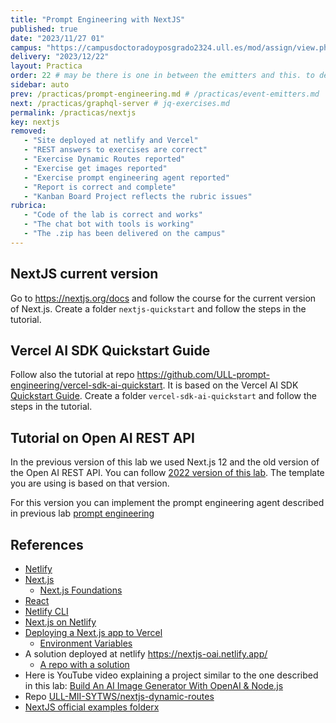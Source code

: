 ```yaml
---
title: "Prompt Engineering with NextJS"
published: true
date: "2023/11/27 01"
campus: "https://campusdoctoradoyposgrado2324.ull.es/mod/assign/view.php?id=4075&forceview=1"
delivery: "2023/12/22"
layout: Practica
order: 22 # may be there is one in between the emitters and this. to decide
sidebar: auto
prev: /practicas/prompt-engineering.md # /practicas/event-emitters.md
next: /practicas/graphql-server # jq-exercises.md
permalink: /practicas/nextjs
key: nextjs
removed:
   - "Site deployed at netlify and Vercel"
   - "REST answers to exercises are correct"
   - "Exercise Dynamic Routes reported"
   - "Exercise get images reported"
   - "Exercise prompt engineering agent reported"
   - "Report is correct and complete"
   - "Kanban Board Project reflects the rubric issues"
rubrica:
   - "Code of the lab is correct and works"
   - "The chat bot with tools is working"
   - "The .zip has been delivered on the campus"
---
```

## NextJS current version

Go to <https://nextjs.org/docs> and follow the course for the current version of Next.js. Create a folder `nextjs-quickstart` and follow the steps in the tutorial.

## Vercel AI SDK Quickstart Guide

Follow also the tutorial at repo <https://github.com/ULL-prompt-engineering/vercel-sdk-ai-quickstart>. 
It is based on the Vercel AI SDK [Quickstart Guide](https://sdk.vercel.ai/docs/getting-started).
Create a folder `vercel-sdk-ai-quickstart` and follow the steps in the tutorial.

## Tutorial on Open AI REST API

In the previous version of this lab we used Next.js 12 and the old version of the Open AI REST API. You can follow [2022 version of this lab](/assets/practicas/nextjs/nextjs-2022). The template you are using is based on that version.

For this version you can implement the prompt engineering agent described in previous lab [prompt engineering](/practicas/prompt-engineering)

## References

* [Netlify](https://www.netlify.com/)
* [Next.js](https://nextjs.org/)
  * [Next.js Foundations](https://nextjs.org/learn/foundations/about-nextjs)
* [React](https://reactjs.org/)
* [Netlify CLI](https://docs.netlify.com/cli/get-started/?_ga=2.210632407.351830897.1670331128-1485033729.1667990322#link-with-an-environment-variable) 
* [Next.js on Netlify](https://docs.netlify.com/integrations/frameworks/next-js/overview/#app)
* [Deploying a Next.js app to Vercel](https://vercel.com/guides/deploying-nextjs-with-vercel) 
  * [Environment Variables](https://vercel.com/docs/concepts/projects/environment-variables?utm_source=next-site&utm_medium=docs&utm_campaign=next-website)
* A solution deployed at netlify <https://nextjs-oai.netlify.app/>
  * [A repo with a solution](https://github.com/ULL-MII-SYTWS/nextjs-solution/)
* Here is YouTube video explaining a project similar to the one described in this lab: [Build An AI Image Generator With OpenAI & Node.js](https://youtu.be/fU4o_BKaUZE)
* Repo [ULL-MII-SYTWS/nextjs-dynamic-routes](https://github.com/ULL-MII-SYTWS/nextjs-dynamic-routes)
* [NextJS official examples folderx](https://github.com/vercel/next.js/tree/canary/examples/)  

